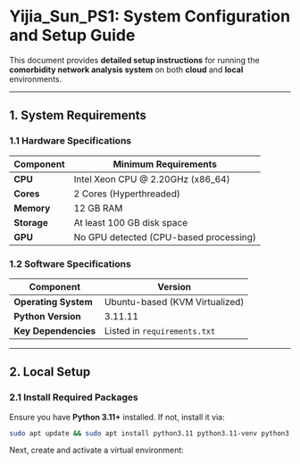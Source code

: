 # Yijia_Sun_PS1: **System Configuration and Setup Guide**

This document provides **detailed setup instructions** for running the **comorbidity network analysis system** on both **cloud** and **local** environments.

---

## **1. System Requirements**

### **1.1 Hardware Specifications**
| Component     | Minimum Requirements |
|--------------|----------------------|
| **CPU**      | Intel Xeon CPU @ 2.20GHz (x86_64) |
| **Cores**    | 2 Cores (Hyperthreaded) |
| **Memory**   | 12 GB RAM |
| **Storage**  | At least 100 GB disk space |
| **GPU**      | No GPU detected (CPU-based processing) |

### **1.2 Software Specifications**
| Component       | Version |
|----------------|---------|
| **Operating System** | Ubuntu-based (KVM Virtualized) |
| **Python Version**  | 3.11.11 |
| **Key Dependencies** | Listed in `requirements.txt` |

---

## **2. Local Setup**

### **2.1 Install Required Packages**
Ensure you have **Python 3.11+** installed. If not, install it via:

```sh
sudo apt update && sudo apt install python3.11 python3.11-venv python3.11-dev -y
```

Next, create and activate a virtual environment:
